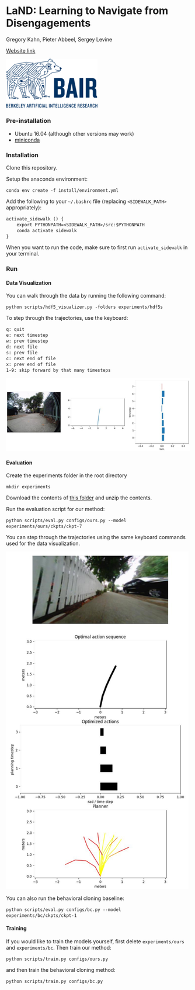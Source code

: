 # LaND: Learning to Navigate from Disengagements

Gregory Kahn, Pieter Abbeel, Sergey Levine

[Website link](https://sites.google.com/view/sidewalk-learning)

<img src="./images/bair_logo.png" width="250">

### Pre-installation

- Ubuntu 16.04 (although other versions may work)
- [miniconda](https://docs.conda.io/en/latest/miniconda.html)

### Installation

Clone this repository.

Setup the anaconda environment:
```
conda env create -f install/environment.yml
```

Add the following to your `~/.bashrc` file (replacing `<SIDEWALK_PATH>` appropriately):
```
activate_sidewalk () {
    export PYTHONPATH=<SIDEWALK_PATH>/src:$PYTHONPATH
    conda activate sidewalk
}
```

When you want to run the code, make sure to first run `activate_sidewalk` in your terminal.



### Run

#### Data Visualization

You can walk through the data by running the following command:
```
python scripts/hdf5_visualizer.py -folders experiments/hdf5s
```

To step through the trajectories, use the keyboard:
```
q: quit
e: next timestep
w: prev timestep
d: next file
s: prev file
c: next end of file
x: prev end of file
1-9: skip forward by that many timesteps
```

<img src="./images/data_visualizer.jpg" width="750">

#### Evaluation

Create the experiments folder in the root directory
```
mkdir experiments
```

Download the contents of [this folder](https://drive.google.com/drive/folders/16xUhGaWullmpaZJKzyltPWLbRx-kKjOS?usp=sharing) and unzip the contents.

Run the evaluation script for our method:
```
python scripts/eval.py configs/ours.py --model experiments/ours/ckpts/ckpt-7
```

You can step through the trajectories using the same keyboard commands used for the data visualization.

<img src="./images/eval.jpg" width="500">

You can also run the behavioral cloning baseline:
```
python scripts/eval.py configs/bc.py --model experiments/bc/ckpts/ckpt-1
```


#### Training

If you would like to train the models yourself, first delete `experiments/ours` and `experiments/bc`. Then train our method:
```
python scripts/train.py configs/ours.py
```
and then train the behavioral cloning method:
```
python scripts/train.py configs/bc.py
```
